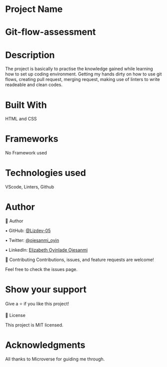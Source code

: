 # Project Name
# Git-flow-assessment

# Description
The project is basically to practise the knowledge gained while learning how to set up coding environment. 
Getting my hands dirty on how to use git flows, creating pull request, merging request, making use of linters to write readeable and clean codes.

# Built With
HTML and CSS

# Frameworks
No Framework used


# Technologies used
VScode, Linters, Github

# Author
👤 Author

• GitHub: [@Lizdev-05](https://github.com/Lizdev-05)

• Twitter: [@ojesanmi_oyin](https://twitter.com/ojesanmi_oyin)

• LinkedIn: [Elizabeth Oyinlade Ojesanmi](https://www.linkedin.com/in/elizabeth-oyinlade-ojesanmi-0702aa16a)



🤝 Contributing
Contributions, issues, and feature requests are welcome!

Feel free to check the issues page.


# Show your support
Give a ⭐️ if you like this project!


📝 License

This project is MIT licensed.


# Acknowledgments
All thanks to Microverse for guiding me through.
